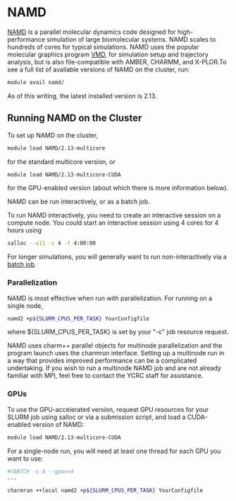 # NAMD

[NAMD](https://www.ks.uiuc.edu/Research/namd/) is a parallel molecular dynamics code designed for high-performance simulation of large biomolecular systems. NAMD scales to hundreds of cores for typical simulations. NAMD uses the popular molecular graphics program [VMD](https://www.ks.uiuc.edu/Research/vmd/), for simulation setup and trajectory analysis, but is also file-compatible with AMBER, CHARMM, and X-PLOR.To see a full list of available versions of NAMD on the cluster, run:

``` bash
module avail namd/
```

As of this writing, the latest installed version is 2.13.

## Running NAMD on the Cluster

To set up NAMD on the cluster,

``` bash
module load NAMD/2.13-multicore
```

for the standard multicore version, or

``` bash
module load NAMD/2.13-multicore-CUDA
```

for the GPU-enabled version (about which there is more information below).

NAMD can be run interactively, or as a batch job.

To run NAMD interactively, you need to create an interactive session on a compute node. You could start an interactive session using 4 cores for 4 hours using

``` bash
salloc --x11 -c 4 -t 4:00:00
```


For longer simulations, you will generally want to run non-interactively via a [batch job](https://docs.ycrc.yale.edu/clusters-at-yale/job-scheduling/#batch-jobs).

### Parallelization

NAMD is most effective when run with parallelization. For running on a single node,

``` bash
namd2 +p${SLURM_CPUS_PER_TASK} YourConfigfile
```

where ${SLURM_CPUS_PER_TASK} is set by your "-c" job resource request.

NAMD uses charm++ parallel objects for multinode parallelization and the program launch uses the charmrun interface. Setting up a multinode run in a way that provides improved performance can be a complicated undertaking.  If you wish to run a multinode NAMD job and are not already familiar with MPI, feel free to contact the YCRC staff for assistance.

### GPUs

To use the GPU-accelerated version, request GPU resources for your SLURM job using salloc or via a submission script, and load a CUDA-enabled version of NAMD:

``` bash
module load NAMD/2.13-multicore-CUDA
```


For a single-node run, you will need at least one thread for each GPU you want to use:

``` bash
#SBATCH -c 4 --gpus=4
...

charmrun ++local namd2 +p${SLURM_CPUS_PER_TASK} YourConfigfile
```
